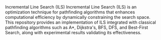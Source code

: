 Incremental Line Search (ILS)
Incremental Line Search (ILS) is an optimization technique for pathfinding algorithms that enhances computational efficiency by dynamically constraining the search space. This repository provides an implementation of ILS integrated with classical pathfinding algorithms such as A*, Dijkstra's, BFS, DFS, and Best-First Search, along with experimental results validating its effectiveness.
